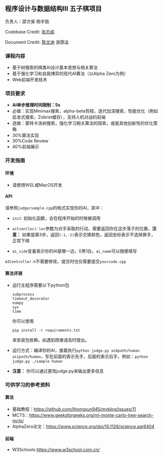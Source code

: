 ## 程序设计与数据结构III 五子棋项目
负责人：邵方昊 杨宇骁

Codebase Credit: [张志成](https://github.com/Gabr1e1)

Document Credit: [陈文迪](https://github.com/ChenWendi2001) 游灏溢

### 课程内容

- 基于树搜索的棋类AI设计基本思想与相关算法
- 基于强化学习和自我博弈的现代AI算法（以Alpha Zero为例）
- Web前端开发技术

### 项目要求

- **AI单步推理时间限制：5s**
- 必做：实现Minimax搜索，alpha-beta剪枝，迭代加深搜索，性能优化（例如启发式搜索，Zobrist缓存），支持人机对战的前端
- 选做：蒙特卡洛树搜索，强化学习相关算法的探索，或是其他创新性的优化策略
- 30%算法实现
- 30%Code Review
- 40%前端展示

### 开发指南
#### 环境
- 请使用WSL或MacOS开发
#### API
请参照`judge/sample.cpp`的格式实现你的AI，其中：
- `init`: 初始化函数，会在程序开始的时候被调用

- `action(loc)`: `loc`参数为对手采取的行动，需要返回你在这步落子的位置，**注意：** 如果是第3步，返回`(-1,-1)`表示交换颜色，返回坐标表示不选择换手，正常下棋

- `ai_side`变量表示你的AI是哪一边，0黑1白，`ai_name`可以随便填写

 `AIController.h`不需要修改，提交时也仅需要提交`yourcode.cpp`

#### 算法评测

- 运行主程序需要以下python包
  ```
  subprocess
  timeout_decorator
  numpy
  sys
  time
  ```

  你可以使用
  
  ```
  pip install -r requirements.txt
  ```
  
  来安装包依赖。如遇到困难请及时提出。
  
- 运行方式：编译你的AI，接着执行`python judge.py ai0path/human ai1path/human`，写在前面的表示先手，后面的表示后手，例如：`python judge.py ./sample human`

- **注意：** 你可以通过更改judge.py来输出更多信息

### 可供学习的参考资料

#### 算法
- 基础教程：https://github.com/lihongxun945/myblog/issues/11
- MCTS：https://www.geeksforgeeks.org/ml-monte-carlo-tree-search-mcts/
- AlphaZero论文：https://www.science.org/doi/10.1126/science.aar6404

#### 前端
- W3Schools https://www.w3school.com.cn/

